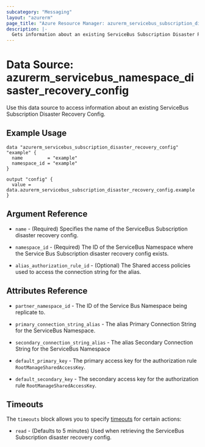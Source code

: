 ```yaml
---
subcategory: "Messaging"
layout: "azurerm"
page_title: "Azure Resource Manager: azurerm_servicebus_subscription_disaster_recovery_config"
description: |-
  Gets information about an existing ServiceBus Subscription Disaster Recovery Config.
---
```


# Data Source: azurerm_servicebus_namespace_disaster_recovery_config

Use this data source to access information about an existing ServiceBus Subscription Disaster Recovery Config.

## Example Usage

```hcl
data "azurerm_servicebus_subscription_disaster_recovery_config" "example" {
  name         = "example"
  namespace_id = "example"
}

output "config" {
  value = data.azurerm_servicebus_subscription_disaster_recovery_config.example
}
```

## Argument Reference

* `name` - (Required) Specifies the name of the ServiceBus Subscription disaster recovery config.

* `namespace_id` - (Required) The ID of the ServiceBus Namespace where the Service Bus Subscription disaster recovery config exists.

* `alias_authorization_rule_id` - (Optional) The Shared access policies used to access the connection string for the alias.

## Attributes Reference

* `partner_namespace_id` - The ID of the Service Bus Namespace being replicate to.

* `primary_connection_string_alias` - The alias Primary Connection String for the ServiceBus Namespace.

* `secondary_connection_string_alias` - The alias Secondary Connection String for the ServiceBus Namespace

* `default_primary_key` - The primary access key for the authorization rule `RootManageSharedAccessKey`.

* `default_secondary_key` - The secondary access key for the authorization rule `RootManageSharedAccessKey`.

## Timeouts

The `timeouts` block allows you to specify [timeouts](https://www.terraform.io/language/resources/syntax#operation-timeouts) for certain actions:

* `read` - (Defaults to 5 minutes) Used when retrieving the ServiceBus Subscription disaster recovery config.
